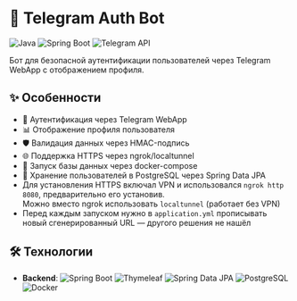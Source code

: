 # 🤖 Telegram Auth Bot

![Java](https://img.shields.io/badge/Java-17%2B-blue)
![Spring Boot](https://img.shields.io/badge/Spring%20Boot-3.1-green)
![Telegram API](https://img.shields.io/badge/Telegram%20Bot%20API-6.9.7-brightgreen)

Бот для безопасной аутентификации пользователей через Telegram WebApp с отображением профиля.

## ✨ Особенности

- 🔐 Аутентификация через Telegram WebApp
- 📊 Отображение профиля пользователя
- 🛡️ Валидация данных через HMAC-подпись
- 🌐 Поддержка HTTPS через ngrok/localtunnel
- 🐳 Запуск базы данных через docker-compose
- 💾 Хранение пользователей в PostgreSQL через Spring Data JPA
- Для установления HTTPS включал VPN и использовался `ngrok http 8080`, предварительно его установив.  
  Можно вместо ngrok использовать `localtunnel` (работает без VPN)
- Перед каждым запуском нужно в `application.yml` прописывать новый сгенерированный URL — другого решения не нашёл

## 🛠 Технологии

- **Backend**: 
  ![Spring Boot](https://img.shields.io/badge/-Spring%20Boot-6DB33F?logo=spring&logoColor=white)
  ![Thymeleaf](https://img.shields.io/badge/-Thymeleaf-005F0F?logo=thymeleaf&logoColor=white)
  ![Spring Data JPA](https://img.shields.io/badge/-Spring%20Data%20JPA-blueviolet)
  ![PostgreSQL](https://img.shields.io/badge/-PostgreSQL-336791?logo=postgresql&logoColor=white)
  ![Docker](https://img.shields.io/badge/-Docker-2496ED?logo=docker&logoColor=white)
